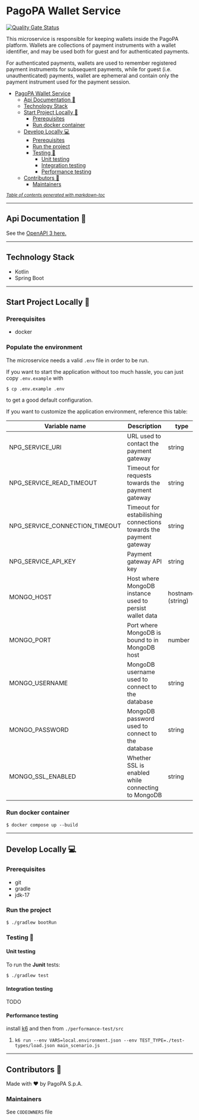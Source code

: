 # PagoPA Wallet Service

[![Quality Gate Status](https://sonarcloud.io/api/project_badges/measure?project=pagopa_pagopa-wallet-service&metric=alert_status)](https://sonarcloud.io/dashboard?id=pagopa_pagopa-wallet-service)

This microservice is responsible for keeping wallets inside the PagoPA platform.
Wallets are collections of payment instruments with a wallet identifier, and may be used both for guest and for authenticated payments.

For authenticated payments, wallets are used to remember registered payment instruments for subsequent payments, while for
guest (i.e. unauthenticated) payments, wallet are ephemeral and contain only the payment instrument used for the payment session.

- [PagoPA Wallet Service](#pagopa-wallet-service)
    * [Api Documentation 📖](#api-documentation-)
    * [Technology Stack](#technology-stack)
    * [Start Project Locally 🚀](#start-project-locally-)
        + [Prerequisites](#prerequisites)
        + [Run docker container](#run-docker-container)
    * [Develop Locally 💻](#develop-locally-)
        + [Prerequisites](#prerequisites-1)
        + [Run the project](#run-the-project)
        + [Testing 🧪](#testing-)
            - [Unit testing](#unit-testing)
            - [Integration testing](#integration-testing)
            - [Performance testing](#performance-testing)
    * [Contributors 👥](#contributors-)
        + [Maintainers](#maintainers)

<small><i><a href='http://ecotrust-canada.github.io/markdown-toc/'>Table of contents generated with markdown-toc</a></i></small>

---

## Api Documentation 📖

See the [OpenAPI 3 here.](https://editor.swagger.io/?url=https://raw.githubusercontent.com/pagopa/pagopa-wallet-service/main/api-spec/wallet-api.yaml)

---

## Technology Stack

- Kotlin
- Spring Boot

---

## Start Project Locally 🚀

### Prerequisites

- docker

### Populate the environment

The microservice needs a valid `.env` file in order to be run.

If you want to start the application without too much hassle, you can just copy `.env.example` with

```shell
$ cp .env.example .env
```

to get a good default configuration.

If you want to customize the application environment, reference this table:


| Variable name                  | Description                                                       | type              | default |
|--------------------------------|-------------------------------------------------------------------|-------------------|---------|
| NPG_SERVICE_URI                | URL used to contact the payment gateway                           | string            |         |
| NPG_SERVICE_READ_TIMEOUT       | Timeout for requests towards the payment gateway                  | string            |         |
| NPG_SERVICE_CONNECTION_TIMEOUT | Timeout for estabilishing connections towards the payment gateway | string            |         |
| NPG_SERVICE_API_KEY            | Payment gateway API key                                           | string            |         |
| MONGO_HOST                     | Host where MongoDB instance used to persist wallet data           | hostname (string) |         |
| MONGO_PORT                     | Port where MongoDB is bound to in MongoDB host                    | number            |         |
| MONGO_USERNAME                 | MongoDB username used to connect to the database                  | string            |         |
| MONGO_PASSWORD                 | MongoDB password used to connect to the database                  | string            |         |
| MONGO_SSL_ENABLED              | Whether SSL is enabled while connecting to MongoDB                | string            |         |

### Run docker container

```shell
$ docker compose up --build
```

---

## Develop Locally 💻

### Prerequisites

- git
- gradle
- jdk-17

### Run the project

```shell
$ ./gradlew bootRun
```

### Testing 🧪

#### Unit testing

To run the **Junit** tests:

```shell
$ ./gradlew test
```

#### Integration testing

TODO

#### Performance testing

install [k6](https://k6.io/) and then from `./performance-test/src`

1. `k6 run --env VARS=local.environment.json --env TEST_TYPE=./test-types/load.json main_scenario.js`

---

## Contributors 👥

Made with ❤️ by PagoPA S.p.A.

### Maintainers

See `CODEOWNERS` file
